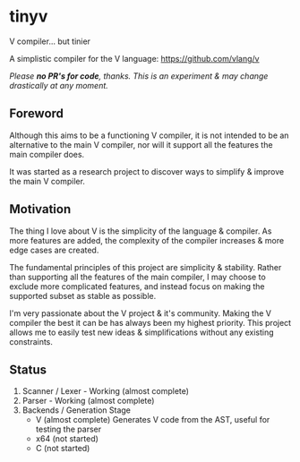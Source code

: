 # tinyv
V compiler... but tinier

A simplistic compiler for the V language: https://github.com/vlang/v

*Please ***no PR's for code***, thanks. This is an experiment & may change drastically at any moment.*

## Foreword
Although this aims to be a functioning V compiler, it is not intended to be an alternative to the main V compiler, nor will it support all the features the main compiler does.

It was started as a research project to discover ways to simplify & improve the main V compiler.

## Motivation
The thing I love about V is the simplicity of the language & compiler. As more features are added, the complexity of the compiler increases & more edge cases are created.

The fundamental principles of this project are simplicity & stability. Rather than supporting all the features of the main compiler, I may choose to exclude more complicated features, and instead focus on making the supported subset as stable as possible.

I'm very passionate about the V project & it's community. Making the V compiler the best it can be has always been my highest priority. This project allows me to easily test new ideas & simplifications without any existing constraints.

## Status
1. Scanner / Lexer - Working (almost complete)
2. Parser - Working (almost complete)
3. Backends / Generation Stage
   - V (almost complete) Generates V code from the AST, useful for testing the parser
   - x64 (not started)
   - C (not started)
